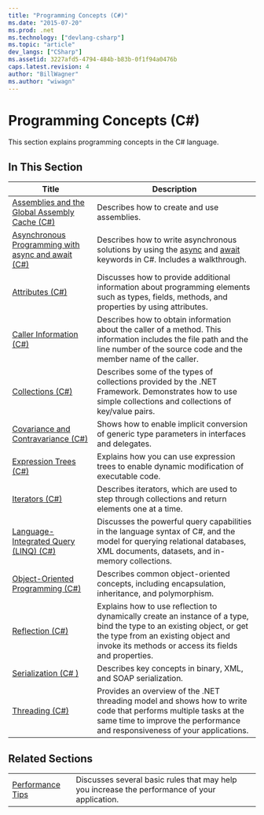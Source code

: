 ```yaml
---
title: "Programming Concepts (C#)"
ms.date: "2015-07-20"
ms.prod: .net
ms.technology: ["devlang-csharp"]
ms.topic: "article"
dev_langs: ["CSharp"]
ms.assetid: 3227afd5-4794-484b-b83b-0f1f94a0476b
caps.latest.revision: 4
author: "BillWagner"
ms.author: "wiwagn"
---
```

# Programming Concepts (C#)
This section explains programming concepts in the C# language.  
  
## In This Section  
  
|Title|Description|  
|-----------|-----------------|  
|[Assemblies and the Global Assembly Cache (C#)](../../../csharp/programming-guide/concepts/assemblies-gac/index.md)|Describes how to create and use assemblies.|  
|[Asynchronous Programming with async and await (C#)](../../../csharp/programming-guide/concepts/async/index.md)|Describes how to write asynchronous solutions by using the [async](../../../csharp/language-reference/keywords/async.md) and [await](../../../csharp/language-reference/keywords/await.md) keywords in C#. Includes a walkthrough.|  
|[Attributes (C#)](../../../csharp/programming-guide/concepts/attributes/index.md)|Discusses how to provide additional information about programming elements such as types, fields, methods, and properties by using attributes.|  
|[Caller Information (C#)](../../../csharp/programming-guide/concepts/caller-information.md)|Describes how to obtain information about the caller of a method. This information includes the file path and the line number of the source code and the member name of the caller.|  
|[Collections (C#)](../../../csharp/programming-guide/concepts/collections.md)|Describes some of the types of collections provided by the .NET Framework. Demonstrates how to use simple collections and collections of key/value pairs.|  
|[Covariance and Contravariance (C#)](../../../csharp/programming-guide/concepts/covariance-contravariance/index.md)|Shows how to enable implicit conversion of generic type parameters in interfaces and delegates.|  
|[Expression Trees (C#)](../../../csharp/programming-guide/concepts/expression-trees/index.md)|Explains how you can use expression trees to enable dynamic modification of executable code.|  
|[Iterators (C#)](../../../csharp/programming-guide/concepts/iterators.md)|Describes iterators, which are used to step through collections and return elements one at a time.|  
|[Language-Integrated Query (LINQ) (C#)](../../../csharp/programming-guide/concepts/linq/index.md)|Discusses the powerful query capabilities in the language syntax of C#, and the model for querying relational databases, XML documents, datasets, and in-memory collections.|  
|[Object-Oriented Programming (C#)](../../../csharp/programming-guide/concepts/object-oriented-programming.md)|Describes common object-oriented concepts, including encapsulation, inheritance, and polymorphism.|  
|[Reflection (C#)](../../../csharp/programming-guide/concepts/reflection.md)|Explains how to use reflection to dynamically create an instance of a type, bind the type to an existing object, or get the type from an existing object and invoke its methods or access its fields and properties.|  
|[Serialization (C# )](../../../csharp/programming-guide/concepts/serialization/index.md)|Describes key concepts in binary, XML, and SOAP serialization.|  
|[Threading (C#)](../../../csharp/programming-guide/concepts/threading/index.md)|Provides an overview of the .NET threading model and shows how to write code that performs multiple tasks at the same time to improve the performance and responsiveness of your applications.|  
  
## Related Sections  
  
|||  
|---|---|  
|[Performance Tips](https://msdn.microsoft.com/library/ms173196(VS.110).aspx) | Discusses several basic rules that may help you increase the performance of your application.|

